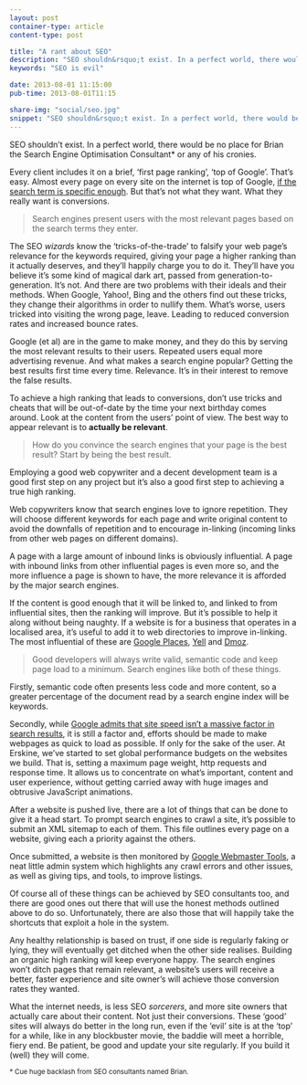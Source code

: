 ```yaml
---
layout: post
container-type: article
content-type: post

title: "A rant about SEO"
description: "SEO shouldn&rsquo;t exist. In a perfect world, there would be no place for Brian the Search Engine Optimisation Consultant or any of his cronies."
keywords: "SEO is evil"

date: 2013-08-01 11:15:00
pub-time: 2013-08-01T11:15

share-img: "social/seo.jpg"
snippet: "SEO shouldn&rsquo;t exist. In a perfect world, there would be no place for Brian the Search Engine Optimisation Consultant or any of his&nbsp;cronies."
---
```


SEO shouldn&rsquo;t exist. In a perfect world, there would be no place for Brian the Search Engine Optimisation Consultant* or any of his&nbsp;cronies.

Every client includes it on a brief, &lsquo;first page ranking&rsquo;, &lsquo;top of Google&rsquo;. That&rsquo;s easy. Almost every page on every site on the internet is top of Google, [if the search term is specific enough](https://www.google.com/search?q=mat+hayward+nottingham). But that&rsquo;s not what they want. What they really want is conversions.

> Search engines present users with the most relevant pages based on the search terms they enter.

The SEO _wizards_ know the &lsquo;tricks-of-the-trade&rsquo; to falsify your web page&rsquo;s relevance for the keywords required, giving your page a higher ranking than it actually deserves, and they&rsquo;ll happily charge you to do it. They&rsquo;ll have you believe it&rsquo;s some kind of magical dark art, passed from generation-to-generation. It&rsquo;s not. And there are two problems with their ideals and their methods. When Google, Yahoo!, Bing and the others find out these tricks, they change their algorithms in order to nullify them. What&rsquo;s worse, users tricked into visiting the wrong page, leave. Leading to reduced conversion rates and increased bounce rates.

Google (et al) are in the game to make money, and they do this by serving the most relevant results to their users. Repeated users equal more advertising revenue. And what makes a search engine popular? Getting the best results first time every time. Relevance. It&rsquo;s in their interest to remove the false results.

To achieve a high ranking that leads to conversions, don&rsquo;t use tricks and cheats that will be out-of-date by the time your next birthday comes around. Look at the content from the users&rsquo; point of view. The best way to appear relevant is to **actually be&nbsp;relevant**.

> How do you convince the search engines that your page is the best result? Start by being the best result.

Employing a good web copywriter and a decent development team is a good first step on any project but it&rsquo;s also a good first step to achieving a true high ranking.

Web copywriters know that search engines love to ignore repetition. They will choose different keywords for each page and write original content to avoid the downfalls of repetition and to encourage in-linking (incoming links from other web pages on different domains).

A page with a large amount of inbound links is obviously influential. A page with inbound links from other influential pages is even more so, and the more influence a page is shown to have, the more relevance it is afforded by the major search engines.

If the content is good enough that it will be linked to, and linked to from influential sites, then the ranking will improve. But it&rsquo;s possible to help it along without being naughty. If a website is for a business that operates in a localised area, it&rsquo;s useful to add it to web directories to improve in-linking. The most influential of these are [Google Places](http://www.google.co.uk/business/placesforbusiness/), [Yell](http://yell.com) and [Dmoz](http://dmoz.org).

> Good developers will always write valid, semantic code and keep page load to a minimum. Search engines like both of these things.

Firstly, semantic code often presents less code and more content, so a greater percentage of the document read by a search engine index will be keywords.

Secondly, while [Google admits that site speed isn&rsquo;t a massive factor in search results](http://googlewebmastercentral.blogspot.co.uk/2010/04/using-site-speed-in-web-search-ranking.html), it is still a factor and, efforts should be made to make webpages as quick to load as possible. If only for the sake of the user. At Erskine, we&rsquo;ve started to set global performance budgets on the websites we build. That is, setting a maximum page weight, http requests and response time. It allows us to concentrate on what&rsquo;s important, content and user experience, without getting carried away with huge images and obtrusive JavaScript animations.

After a website is pushed live, there are a lot of things that can be done to give it a head start. To prompt search engines to crawl a site, it&rsquo;s possible to submit an XML sitemap to each of them. This file outlines every page on a website, giving each a priority against the others.

Once submitted, a website is then monitored by [Google Webmaster Tools](http://www.google.com/webmasters/tools/), a neat little admin system which highlights any crawl errors and other issues, as well as giving tips, and tools, to improve listings.

Of course all of these things can be achieved by SEO consultants too, and there are good ones out there that will use the honest methods outlined above to do so. Unfortunately, there are also those that will happily take the shortcuts that exploit a hole in the system.

Any healthy relationship is based on trust, if one side is regularly faking or lying, they will eventually get ditched when the other side realises. Building an organic high ranking will keep everyone happy. The search engines won&rsquo;t ditch pages that remain relevant, a website&rsquo;s users will receive a better, faster experience and site owner&rsquo;s will achieve those conversion rates they wanted.

What the internet needs, is less SEO _sorcerers_, and more site owners that actually care about their content. Not just their conversions. These &lsquo;good&rsquo; sites will always do better in the long run, even if the &lsquo;evil&rsquo; site is at the &lsquo;top&rsquo; for a while, like in any blockbuster movie, the baddie will meet a horrible, fiery end. Be patient, be good and update your site regularly. If you build it (well) they will come.

<small>* Cue huge backlash from SEO consultants named Brian.</small>
